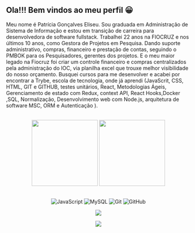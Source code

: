 ## Ola!!! Bem vindos ao meu perfil 😀

<p>Meu nome é Patrícia Gonçalves Eliseu. Sou graduada em Administração de Sistema de Informação e estou em transição de carreira para desenvolvedora de software fullstack.
Trabalhei 22 anos na FIOCRUZ e nos últimos 10 anos, como Gestora de Projetos em Pesquisa. Dando suporte administrativo, compras, financeiro e prestação de contas, seguindo o PMBOK para os Pesquisadores, gerentes dos projetos. E o meu maior legado na Fiocruz foi criar um controle financeiro e compras centralizados pela administração do IOC, via planilha excel que trouxe melhor visibilidade do nosso orçamento. 
Busquei cursos para me desenvolver e acabei por encontrar a Trybe, escola de tecnologia, onde já aprendi (JavaScrit, CSS, HTML, GIT e GITHUB, testes unitários, React, Metodologias Ágeis, Gerenciamento de estado com Redux, context API, React Hooks,Docker ,SQL, Normalização, Desenvolvimento web com Node.js, arquitetura de software MSC, ORM e Autenticação ).</p>


<br>

<!-- GITHUB STATUS -->
<div align="center">
  <img height="180em" src="https://github-readme-stats.vercel.app/api?username=patriciaEliseu&show_icons=true&theme=cobalt&include_all_commits=true&count_private=true"/>
  <img height="180em" src="https://github-readme-stats.vercel.app/api/top-langs/?username=patriciaEliseu&layout=compact&langs_count=10&theme=dark"/>

  <!-- TEMAS: dark, radical, merko, gruvbox, tokyonight, onedark, cobalt, synthwave, highcontrast, dracula -->
</div>

<br>

<!-- TECNOLOGIAS -->
<div align="center">

![JavaScript](https://img.shields.io/badge/-JavaScript-black?style=flat-square&logo=javascript)
![MySQL](https://img.shields.io/badge/-MySQL-black?style=flat-square&logo=mysql)
![Git](https://img.shields.io/badge/-Git-black?style=flat-square&logo=git)
![GitHub](https://img.shields.io/badge/-GitHub-181717?style=flat-square&logo=github)

  
</div>

<!-- REDES SOCIAIS -->
<div align="center">
 <a href="https://www.linkedin.com/in/patriciaeliseupge/" target="_blank"><img src="https://img.shields.io/badge/-LinkedIn-%230077B5?style=for-the-badge&logo=linkedin&logoColor=white" target="_blank"></a>  
  
  
  ![](https://visitor-badge.glitch.me/badge?page_id=patriciaElise)
</div>
